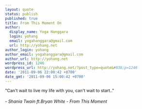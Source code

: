 ```yaml
---
layout: quote
status: publish
published: true
title: From This Moment On
author:
  display_name: Yoga Hanggara
  login: yohang
  email: yogahanggara@gmail.com
  url: http://yohang.net
author_login: yohang
author_email: yogahanggara@gmail.com
author_url: http://yohang.net
wordpress_id: 1246
wordpress_url: http://yohang.net/?post_type=quote&#038;p=1246
date: '2011-09-06 22:00:42 +0700'
date_gmt: '2011-09-06 15:00:42 +0700'
---
```

"Can't wait to live my life with you, can't wait to start.."

###### - Shania Twain ft.Bryan White - From This Moment

